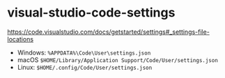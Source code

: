 # visual-studio-code-settings

https://code.visualstudio.com/docs/getstarted/settings#_settings-file-locations

- Windows: `%APPDATA%\Code\User\settings.json`
- macOS `$HOME/Library/Application Support/Code/User/settings.json`
- Linux: `$HOME/.config/Code/User/settings.json`
